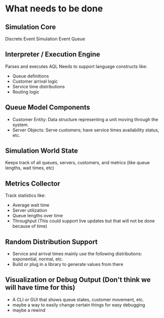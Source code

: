 # What needs to be done

## Simulation Core
Discrete Event Simulation
Event Queue

## Interpreter / Execution Engine
Parses and executes AQL
Needs to support language constructs like:
* Queue definitions
* Customer arrival logic
* Service time distributions
* Routing logic

## Queue Model Components
* Customer Entity: Data structure representing a unit moving through the system.
* Server Objects: Serve customers; have service times availability status, etc.

## Simulation World State
Keeps track of all queues, servers, customers, and metrics (like queue lengths, wait times, etc)

## Metrics Collector
Track statistics like:
* Average wait time
* Server utilization
* Queue lengths over time
* Throughput
(This could support live updates but that will not be done because of time)

## Random Distribution Support
* Service and arrival times mainly use the following distributions: exponential, normal, etc.
* Build or plug in a library to generate values from there

## Visualization or Debug Output (Don't think we will have time for this)
* A CLI or GUI that shows queue states, customer movement, etc.
* maybe a way to easily change certain things for easy debugging
* maybe a rewind